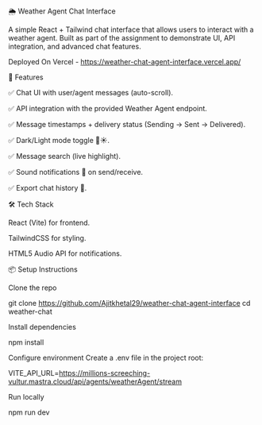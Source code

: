 🌦️ Weather Agent Chat Interface

A simple React + Tailwind chat interface that allows users to interact with a weather agent.
Built as part of the assignment to demonstrate UI, API integration, and advanced chat features.

Deployed On Vercel - https://weather-chat-agent-interface.vercel.app/

🚀 Features

✅ Chat UI with user/agent messages (auto-scroll).

✅ API integration with the provided Weather Agent endpoint.

✅ Message timestamps + delivery status (Sending → Sent → Delivered).

✅ Dark/Light mode toggle 🌙☀️.

✅ Message search (live highlight).

✅ Sound notifications 🔔 on send/receive.

✅ Export chat history 📄.


🛠️ Tech Stack

React (Vite) for frontend.

TailwindCSS for styling.

HTML5 Audio API for notifications.

📦 Setup Instructions

Clone the repo

git clone https://github.com/Ajitkhetal29/weather-chat-agent-interface
cd weather-chat


Install dependencies

npm install


Configure environment
Create a .env file in the project root:

VITE_API_URL=https://millions-screeching-vultur.mastra.cloud/api/agents/weatherAgent/stream


Run locally

npm run dev


